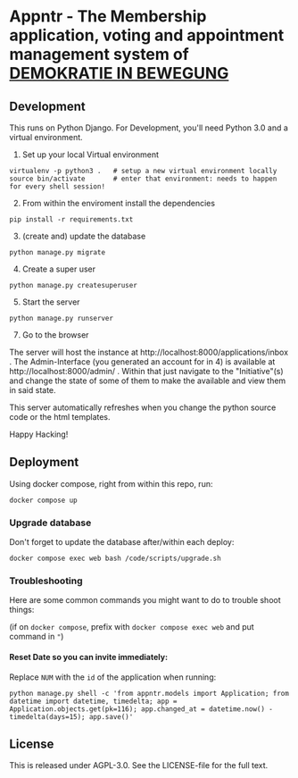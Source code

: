 # Appntr - The Membership application, voting and appointment management system of [DEMOKRATIE IN BEWEGUNG](https://dib.de)

## Development 

This runs on Python Django. For Development, you'll need Python 3.0 and a virtual environment.

1. Set up your local Virtual environment

```
virtualenv -p python3 .   # setup a new virtual environment locally
source bin/activate       # enter that environment: needs to happen for every shell session!
```

2. From within the enviroment install the dependencies

```
pip install -r requirements.txt
```

3. (create and) update the database
```
python manage.py migrate
```

4. Create a super user
```
python manage.py createsuperuser
```

5. Start the server
```
python manage.py runserver
```

7. Go to the browser

The server will host the instance at http://localhost:8000/applications/inbox . The Admin-Interface (you generated an account for in 4) is available at http://localhost:8000/admin/ . Within that just navigate to the "Initiative"(s) and change the state of some of them to make the available and view them in said state.

This server automatically refreshes when you change the python source code or the html templates. 

Happy Hacking!


## Deployment

Using docker compose, right from within this repo, run:

```
docker compose up
```


### Upgrade database

Don't forget to update the database after/within each deploy:

```
docker compose exec web bash /code/scripts/upgrade.sh
```


### Troubleshooting

Here are some common commands you might want to do to trouble shoot things:

(if on `docker compose`, prefix with `docker compose exec web` and put command in `"`)

#### Reset Date so you can invite immediately:

Replace `NUM` with the `id` of the application when running:

```
python manage.py shell -c 'from appntr.models import Application; from datetime import datetime, timedelta; app = Application.objects.get(pk=116); app.changed_at = datetime.now() - timedelta(days=15); app.save()'
```



## License

This is released under AGPL-3.0. See the LICENSE-file for the full text.
